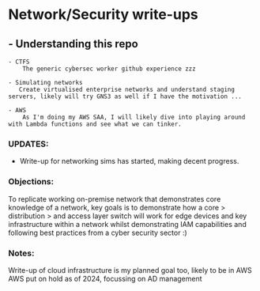 # Network/Security write-ups

##  - Understanding this repo
    - CTFS
        The generic cybersec worker github experience zzz
        
    - Simulating networks
       Create virtualised enterprise networks and understand staging servers, likely will try GNS3 as well if I have the motivation ...
       
    - AWS
        As I'm doing my AWS SAA, I will likely dive into playing around with Lambda functions and see what we can tinker.


### UPDATES:
- Write-up for networking sims has started, making decent progress.

### Objections:
To replicate working on-premise network that demonstrates core knowledge of a network, key goals is to demonstrate how a core > distribution > and access layer switch will work for edge devices and key infrastructure within a network whilst demonstrating IAM capabilities and following best practices from a cyber security sector :)

### Notes: 
Write-up of cloud infrastructure is my planned goal too, likely to be in AWS
AWS put on hold as of 2024, focussing on AD management
